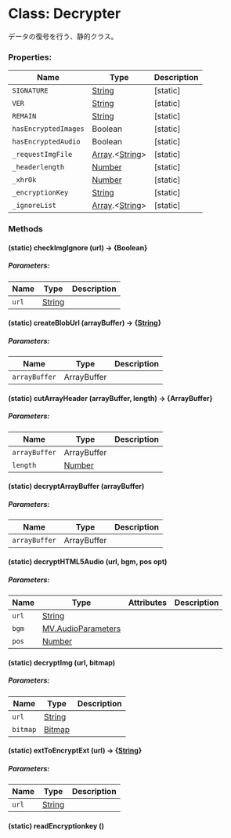 # Class: Decrypter

データの復号を行う、静的クラス。

### Properties:

| Name                 | Type                                          | Description |
| -------------------- | --------------------------------------------- | ----------- |
| `SIGNATURE`          | [String](String.md)                           | [static]    |
| `VER`                | [String](String.md)                           | [static]    |
| `REMAIN`             | [String](String.md)                           | [static]    |
| `hasEncryptedImages` | Boolean                                       | [static]    |
| `hasEncryptedAudio`  | Boolean                                       | [static]    |
| `_requestImgFile`    | [Array](Array.md).&lt;[String](String.md)&gt; | [static]    |
| `_headerlength`      | [Number](Number.md)                           | [static]    |
| `_xhrOk`             | [Number](Number.md)                           | [static]    |
| `_encryptionKey`     | [String](String.md)                           | [static]    |
| `_ignoreList`        | [Array](Array.md).&lt;[String](String.md)&gt; | [static]    |

### Methods

#### (static) checkImgIgnore (url) → {Boolean}

##### Parameters:

| Name  | Type                | Description |
| ----- | ------------------- | ----------- |
| `url` | [String](String.md) |             |

#### (static) createBlobUrl (arrayBuffer) → {[String](String.md)}

##### Parameters:

| Name          | Type        | Description |
| ------------- | ----------- | ----------- |
| `arrayBuffer` | ArrayBuffer |             |

#### (static) cutArrayHeader (arrayBuffer, length) → {ArrayBuffer}

##### Parameters:

| Name          | Type                | Description |
| ------------- | ------------------- | ----------- |
| `arrayBuffer` | ArrayBuffer         |             |
| `length`      | [Number](Number.md) |             |

#### (static) decryptArrayBuffer (arrayBuffer)

##### Parameters:

| Name          | Type        | Description |
| ------------- | ----------- | ----------- |
| `arrayBuffer` | ArrayBuffer |             |

#### (static) decryptHTML5Audio (url, bgm, pos opt)

##### Parameters:

| Name  | Type                                        | Attributes | Description |
| ----- | ------------------------------------------- | ---------- | ----------- |
| `url` | [String](String.md)                         |            |             |
| `bgm` | [MV.AudioParameters](MV.AudioParameters.md) |            |             |
| `pos` | [Number](Number.md)                         | <optional> |             |

#### (static) decryptImg (url, bitmap)

##### Parameters:

| Name     | Type                | Description |
| -------- | ------------------- | ----------- |
| `url`    | [String](String.md) |             |
| `bitmap` | [Bitmap](Bitmap.md) |             |

#### (static) extToEncryptExt (url) → {[String](String.md)}

##### Parameters:

| Name  | Type                | Description |
| ----- | ------------------- | ----------- |
| `url` | [String](String.md) |             |

#### (static) readEncryptionkey ()
